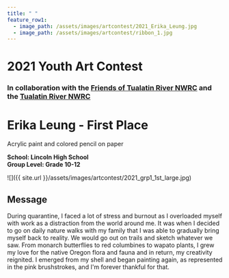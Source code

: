 ```yaml
---
title: " "
feature_row1:
  - image_path: /assets/images/artcontest/2021_Erika_Leung.jpg
  - image_path: /assets/images/artcontest/ribbon_1.jpg
---
```


# 2021 Youth Art Contest

### In collaboration with the [Friends of Tualatin River NWRC](https://fotr.wildapricot.org/) and the [Tualatin River NWRC](https://www.fws.gov/refuge/Tualatin_River/)

# Erika Leung - First Place  
Acrylic paint and colored pencil on paper  

**School: Lincoln High School**  
**Group Level: Grade 10-12**  

![]({{ site.url }}/assets/images/artcontest/2021_grp1_1st_large.jpg)

## Message

During quarantine, I faced a lot of stress and burnout as I overloaded myself with work as a distraction from the world around me. It was when I decided to go on daily nature walks with my family that I was able to gradually bring myself back to reality. We would go out on trails and sketch whatever we saw. From monarch butterflies to red columbines to wapato plants, I grew my love for the native Oregon flora and fauna and in return, my creativity reignited. I emerged from my shell and began painting again, as represented in the pink brushstrokes, and I'm forever thankful for that.
